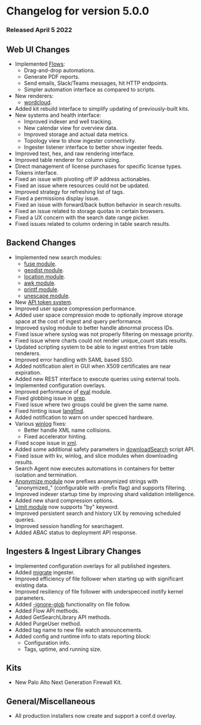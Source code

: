 # Changelog for version 5.0.0

### Released April 5 2022

## Web UI Changes
* Implemented [Flows](https://docs.gravwell.io/#!flows/flows.md):
	- Drag-and-drop automations.
	- Generate PDF reports.
	- Send emails, Slack/Teams messages, hit HTTP endpoints.
	- Simpler automation interface as compared to scripts.
* New renderers:
	- [wordcloud](https://docs.gravwell.io/#!search/wordcloud/wordcloud.md).
* Added kit rebuild interface to simplify updating of previously-built kits.
* New systems and health interface:
	- Improved indexer and well tracking.
	- New calendar view for overview data.
	- Improved storage and actual data metrics.
	- Topology view to show ingester connectivity.
	- Ingester listener interface to better show ingester feeds.
* Improved text, hex, and raw rendering interface.
* Improved table renderer for column sizing.
* Direct management of license purchases for specific license types.
* Tokens interface.
* Fixed an issue with pivoting off IP address actionables.
* Fixed an issue where resources could not be updated.
* Improved strategy for refreshing list of tags.
* Fixed a permissions display issue.
* Fixed an issue with forward/back button behavior in search results.
* Fixed an issue related to storage quotas in certain browsers.
* Fixed a UX concern with the search date range picker.
* Fixed issues related to column ordering in table search results.

## Backend Changes
* Implemented new search modules:
	- [fuse module](https://docs.gravwell.io/#!search/fuse/fuse.md).
	- [geodist module](https://docs.gravwell.io/#!search/geodist/geodist.md).
	- [location module](https://docs.gravwell.io/#!search/location/location.md).
	- [awk module](https://docs.gravwell.io/#!search/awk/awk.md).
	- [printf module](https://docs.gravwell.io/#!search/printf/printf.md).
	- [unescape module](https://docs.gravwell.io/#!search/unescape/unescape.md).
* New [API token system](https://docs.gravwell.io/#!tokens/tokens.md).
* Improved user space compression performance.
* Added user space compression mode to optionally improve storage space at the cost of ingest and query performance.
* Improved syslog module to better handle abnormal process IDs.
* Fixed issue where syslog was not properly filtering on message priority.
* Fixed issue where charts could not render unique_count stats results.
* Updated scripting system to be able to ingest entries from table renderers.
* Improved error handling with SAML based SSO.
* Added notification alert in GUI when X509 certificates are near expiration.
* Added new REST interface to execute queries using external tools.
* Implemented configuration overlays.
* Improved performance of [eval](https://docs.gravwell.io/#!ingesters/eval/eval.md) module.
* Fixed globbing issue in [grep](https://docs.gravwell.io/#!search/grep/grep.md).
* Fixed issue where two groups could be given the same name.
* Fixed hinting issue [langfind](https://docs.gravwell.io/#!search/langfind/langfind.md).
* Added notification to warn on under specced hardware.
* Various [winlog](https://docs.gravwell.io/#!search/winlog/winlog.md) fixes:
	- Better handle XML name collisions.
	- Fixed accelerator hinting.
* Fixed scope issue in [xml](https://docs.gravwell.io/#!search/xml/xml.md).
* Added some additional safety parameters in [downloadSearch](http://docs.gravwell.io/#!scripting/scriptingsearch.md#Search_management) script API.
* Fixed issue with kv, winlog, and slice modules when downloading results.
* Search Agent now executes automations in containers for better isolation and termination.
* [Anonymize module](https://docs.gravwell.io/#!search/anonymize/anonymize.md) now prefixes anonymized strings with "anonymized_" (configurable with -prefix flag) and supports filtering.
* Improved indexer startup time by improving shard validation intelligence.
* Added new shard compression options.
* [Limit module](https://docs.gravwell.io/#!search/limit/limit.md) now supports "by" keyword.
* Improved persistent search and history UX by removing scheduled queries.
* Improved session handling for searchagent.
* Added ABAC status to deployment API response.

## Ingesters & Ingest Library Changes
* Implemented configuration overlays for all published ingesters.
* Added [migrate](https://docs.gravwell.io/#!ingesters/migrate/migrate.md) ingester.
* Improved efficiency of file follower when starting up with significant existing data.
* Improved resiliency of file follower with underspecced inotify kernel parameters.
* Added [-ignore-glob](https://docs.gravwell.io/#!ingesters/file_follow.md#Ignore-Glob) functionality on file follow.
* Added Flow API methods.
* Added GetSearchLibrary API methods.
* Added PurgeUser method.
* Added tag name to new file watch announcements.
* Added config and runtime info to stats reporting block:
	- Configuration info.
	- Tags, uptime, and running size.

## Kits
* New Palo Alto Next Generation Firewall Kit.

## General/Miscellaneous
* All production installers now create and support a conf.d overlay.
